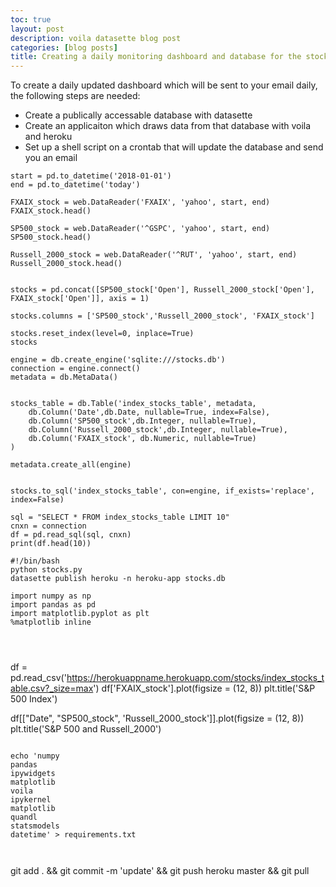 ```yaml
---
toc: true
layout: post
description: voila datasette blog post
categories: [blog posts]
title: Creating a daily monitoring dashboard and database for the stockmarket with voila and datasette
---
```


To create a daily updated dashboard which will be sent to your email daily, the following steps are needed:

+ Create a publically accessable database with datasette
+ Create an applicaiton which draws data from that database with voila and heroku
+ Set up a shell script on a crontab that will update the database and send you an email

```
start = pd.to_datetime('2018-01-01')
end = pd.to_datetime('today')

FXAIX_stock = web.DataReader('FXAIX', 'yahoo', start, end)
FXAIX_stock.head()

SP500_stock = web.DataReader('^GSPC', 'yahoo', start, end)
SP500_stock.head()

Russell_2000_stock = web.DataReader('^RUT', 'yahoo', start, end)
Russell_2000_stock.head()


stocks = pd.concat([SP500_stock['Open'], Russell_2000_stock['Open'], FXAIX_stock['Open']], axis = 1)

stocks.columns = ['SP500_stock','Russell_2000_stock', 'FXAIX_stock']

stocks.reset_index(level=0, inplace=True)
stocks
```


```
engine = db.create_engine('sqlite:///stocks.db')
connection = engine.connect()
metadata = db.MetaData()


stocks_table = db.Table('index_stocks_table', metadata, 
    db.Column('Date',db.Date, nullable=True, index=False),
    db.Column('SP500_stock',db.Integer, nullable=True),
    db.Column('Russell_2000_stock',db.Integer, nullable=True),
    db.Column('FXAIX_stock', db.Numeric, nullable=True)
)

metadata.create_all(engine) 
```




```

stocks.to_sql('index_stocks_table', con=engine, if_exists='replace', index=False)
```



```
sql = "SELECT * FROM index_stocks_table LIMIT 10"
cnxn = connection
df = pd.read_sql(sql, cnxn)
print(df.head(10))
```



```
#!/bin/bash
python stocks.py
datasette publish heroku -n heroku-app stocks.db
```




```
import numpy as np
import pandas as pd
import matplotlib.pyplot as plt
%matplotlib inline




```
df = pd.read_csv('https://herokuappname.herokuapp.com/stocks/index_stocks_table.csv?_size=max')
df['FXAIX_stock'].plot(figsize = (12, 8))
plt.title('S&P 500 Index')

df[["Date", "SP500_stock", 'Russell_2000_stock']].plot(figsize = (12, 8))
plt.title('S&P 500 and Russell_2000')
```

echo 'numpy
pandas
ipywidgets
matplotlib
voila
ipykernel
matplotlib
quandl
statsmodels
datetime' > requirements.txt



```
git add . && git commit -m 'update' && git push heroku master && git pull
```


